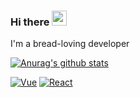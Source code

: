 ### Hi there <img src="https://media.giphy.com/media/hvRJCLFzcasrR4ia7z/giphy.gif" width="24">

I'm a bread-loving developer

[![Anurag's github stats](https://github-readme-stats.vercel.app/api?username=gmldnjs26&hide_border=true&theme=radical&layout=compact)](https://github.com/anuraghazra/github-readme-stats)

[![Vue](https://img.shields.io/badge/Vue.js-35495E?style=for-the-badge&logo=vue-dot-js&logoColor=4FC08D)](https://img.shields.io/badge/Vue.js-35495E?style=for-the-badge&logo=vuedotjs&logoColor=4FC08D)
[![React](https://img.shields.io/badge/React-20232A?style=for-the-badge&logo=react&logoColor=)](https://img.shields.io/badge/-ReactJs-61DAFB?logo=react)
<!--
**gmldnjs26/gmldnjs26** is a ✨ _special_ ✨ repository because its `README.md` (this file) appears on your GitHub profile.

Here are some ideas to get you started:

- 🔭 I’m currently working on ...
- 🌱 I’m currently learning ...
- 👯 I’m looking to collaborate on ...
- 🤔 I’m looking for help with ...
- 💬 Ask me about ...
- 📫 How to reach me: ...
- 😄 Pronouns: ...
- ⚡ Fun fact: ...
-->
